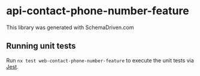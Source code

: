 
# api-contact-phone-number-feature

This library was generated with SchemaDriven.com

## Running unit tests

Run `nx test web-contact-phone-number-feature` to execute the unit tests via [Jest](https://jestjs.io).

